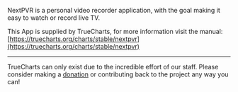 NextPVR is a personal video recorder application, with the goal making it easy to watch or record live TV.

This App is supplied by TrueCharts, for more information visit the manual: [https://truecharts.org/charts/stable/nextpvr](https://truecharts.org/charts/stable/nextpvr)

---

TrueCharts can only exist due to the incredible effort of our staff.
Please consider making a [donation](https://truecharts.org/about/sponsor) or contributing back to the project any way you can!
